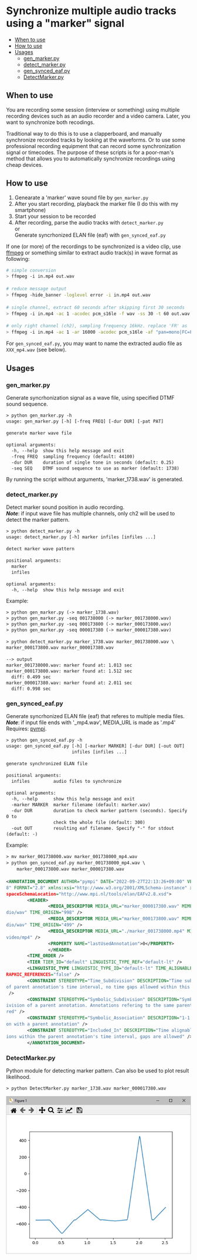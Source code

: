 # Synchronize multiple audio tracks using a "marker" signal <!-- omit in toc --> 

- [When to use](#when-to-use)
- [How to use](#how-to-use)
- [Usages](#usages)
  - [gen_marker.py](#gen_markerpy)
  - [detect_marker.py](#detect_markerpy)
  - [gen_synced_eaf.py](#gen_synced_eafpy)
  - [DetectMarker.py](#detectmarkerpy)

## When to use
You are recording some session (interview or something) using multiple recording devices such as an audio recorder and a video camera. Later, you want to synchronize both recodings. 

Traditional way to do this is to use a clapperboard, and manually synchronize recorded tracks by looking at the waveforms. Or to use some professional recording equipment that can record some synchronization signal or timecodes. The purpose of these scripts is for a poor-man's method that allows you to automatically synchronize recordings using cheap devices.

## How to use
1. Genearate a 'marker' wave sound file by `gen_marker.py`
1. After you start recording, playback the marker file (I do this with my smartphone)
1. Start your session to be recorded
1. After recording, parse the audio tracks with `detect_marker.py`  
   or  
   Generate syncrhonized ELAN file (eaf) with `gen_synced_eaf.py`

If one (or more) of the recordings to be synchronized is a video clip, use [ffmpeg](https://ffmpeg.org/) or something similar to extract audio track(s) in wave format as following:
```sh
# simple conversion
> ffmpeg -i in.mp4 out.wav

# reduce message output
> ffmpeg -hide_banner -loglevel error -i in.mp4 out.wav

# single channel, extract 60 seconds after skipping first 30 seconds
> ffmpeg -i in.mp4 -ac 1 -acodec pcm_s16le -f wav -ss 30 -t 60 out.wav

# only right channel (ch2), sampling frequency 16kHz. replace 'FR' as 'FL' if you need ch1.
> ffmpeg -i in.mp4 -ac 1 -ar 16000 -acodec pcm_s16le -af "pan=mono|FC=FR" -f wav out.wav
```
For `gen_synced_eaf.py`, you may want to name the extracted audio file as `XXX_mp4.wav` (see below).

## Usages

### gen_marker.py

Generate syncrhonization signal as a wave file, using specified DTMF sound sequence.
```
> python gen_marker.py -h
usage: gen_marker.py [-h] [-freq FREQ] [-dur DUR] [-pat PAT]

generate marker wave file

optional arguments:
  -h, --help  show this help message and exit
  -freq FREQ  sampling frequency (default: 44100)
  -dur DUR    duration of single tone in seconds (default: 0.25)
  -seq SEQ    DTMF sound sequence to use as marker (default: 1738)
```
By running the script without arguments, 'marker_1738.wav' is generated.

### detect_marker.py

Detect marker sound position in audio recording.  
***Note***: if input wave file has multiple channels, only ch2 will be used to detect the marker pattern.
```
> python detect_marker.py -h
usage: detect_marker.py [-h] marker infiles [infiles ...]

detect marker wave pattern

positional arguments:
  marker
  infiles

optional arguments:
  -h, --help  show this help message and exit
```

Example:
```
> python gen_marker.py (-> marker_1738.wav)
> python gen_marker.py -seq 001738000 (-> marker_001738000.wav)
> python gen_marker.py -seq 000173800 (-> marker_000173800.wav)
> python gen_marker.py -seq 000017380 (-> marker_000017380.wav)

> python detect_marker.py marker_1738.wav marker_001738000.wav \
marker_000173800.wav marker_000017380.wav

--> output
marker_001738000.wav: marker found at: 1.013 sec
marker_000173800.wav: marker found at: 1.512 sec
  diff: 0.499 sec
marker_000017380.wav: marker found at: 2.011 sec
  diff: 0.998 sec
```

### gen_synced_eaf.py

Generate syncrhonized ELAN file (eaf) that referes to multiple media files.  
***Note***: if input file ends with '_mp4.wav', MEDIA_URL is made as '.mp4'  
Requires: [pympi](https://github.com/dopefishh/pympi).
```
> python gen_synced_eaf.py -h
usage: gen_synced_eaf.py [-h] [-marker MARKER] [-dur DUR] [-out OUT]
                         infiles [infiles ...]

generate synchronized ELAN file

positional arguments:
  infiles         audio files to synchronize

optional arguments:
  -h, --help      show this help message and exit
  -marker MARKER  marker filename (default: marker.wav)
  -dur DUR        duration to check marker pattern (seconds). Specify 0 to
                  check the whole file (default: 300)
  -out OUT        resulting eaf filename. Specify "-" for stdout (default: -)
```

Example:
```xml
> mv marker_001738000.wav marker_001738000_mp4.wav
> python gen_synced_eaf.py marker_001738000_mp4.wav \
    marker_000173800.wav marker_000017380.wav

<ANNOTATION_DOCUMENT AUTHOR="pympi" DATE="2022-09-27T22:13:26+09:00" VERSION="2.
8" FORMAT="2.8" xmlns:xsi="http://www.w3.org/2001/XMLSchema-instance" xsi:noName
spaceSchemaLocation="http://www.mpi.nl/tools/elan/EAFv2.8.xsd">
        <HEADER>
                <MEDIA_DESCRIPTOR MEDIA_URL="marker_000017380.wav" MIME_TYPE="au
dio/wav" TIME_ORIGIN="998" />
                <MEDIA_DESCRIPTOR MEDIA_URL="marker_000173800.wav" MIME_TYPE="au
dio/wav" TIME_ORIGIN="499" />
                <MEDIA_DESCRIPTOR MEDIA_URL="./marker_001738000.mp4" MIME_TYPE="
video/mp4" />
                <PROPERTY NAME="lastUsedAnnotation">0</PROPERTY>
                </HEADER>
        <TIME_ORDER />
        <TIER TIER_ID="default" LINGUISTIC_TYPE_REF="default-lt" />
        <LINGUISTIC_TYPE LINGUISTIC_TYPE_ID="default-lt" TIME_ALIGNABLE="true" G
RAPHIC_REFERENCES="false" />
        <CONSTRAINT STEREOTYPE="Time_Subdivision" DESCRIPTION="Time subdivision
of parent annotation's time interval, no time gaps allowed within this interval"
 />
        <CONSTRAINT STEREOTYPE="Symbolic_Subdivision" DESCRIPTION="Symbolic subd
ivision of a parent annotation. Annotations refering to the same parent are orde
red" />
        <CONSTRAINT STEREOTYPE="Symbolic_Association" DESCRIPTION="1-1 associati
on with a parent annotation" />
        <CONSTRAINT STEREOTYPE="Included_In" DESCRIPTION="Time alignable annotat
ions within the parent annotation's time interval, gaps are allowed" />
        </ANNOTATION_DOCUMENT>
```

### DetectMarker.py

Python module for detecting marker pattern. Can also be used to plot result likelihood.

```
> python DetectMarker.py marker_1738.wav marker_000017380.wav
```
![](likelihood.png)
